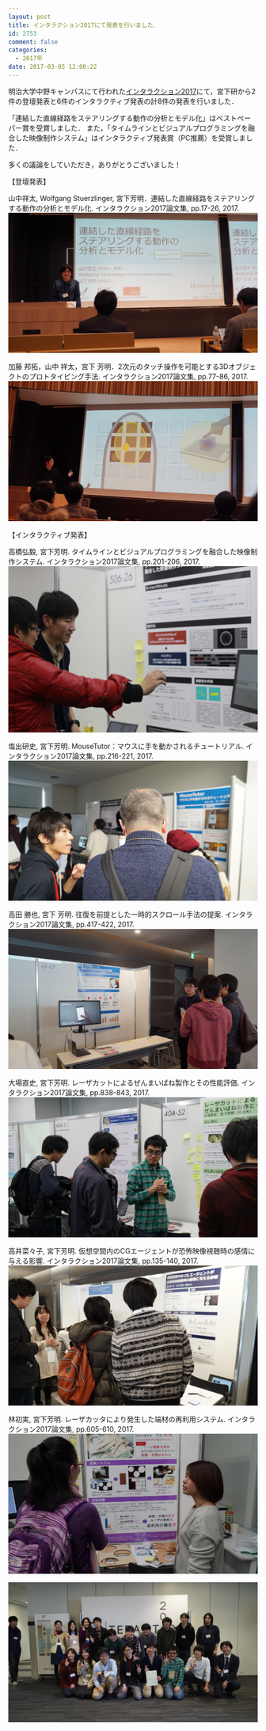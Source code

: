 ```yaml
---
layout: post
title: インタラクション2017にて発表を行いました．
id: 2753
comment: false
categories:
  - 2017年
date: 2017-03-05 12:00:22
---
```


明治大学中野キャンパスにて行われた[インタラクション2017](http://www.interaction-ipsj.org/2017/)にて，宮下研から2件の登壇発表と6件のインタラクティブ発表の計8件の発表を行いました．

「連結した直線経路をステアリングする動作の分析とモデル化」はベストペーパー賞を受賞しました．
また，「タイムラインとビジュアルプログラミングを融合した映像制作システム」はインタラクティブ発表賞（PC推薦）を受賞しました．

多くの議論をしていただき，ありがとうございました！

【登壇発表】

山中祥太, Wolfgang Stuerzlinger, 宮下芳明．連結した直線経路をステアリングする動作の分析とモデル化. インタラクション2017論文集, pp.17-26, 2017.
![](/wp-content/uploads/2017/03/interaction2017_yamanaka.jpg)

加藤 邦拓，山中 祥太，宮下 芳明．2次元のタッチ操作を可能とする3Dオブジェクトのプロトタイピング手法. インタラクション2017論文集, pp.77-86, 2017.
![](/wp-content/uploads/2017/03/interaction2017_katou.jpg)

【インタラクティブ発表】

高橋弘毅, 宮下芳明. タイムラインとビジュアルプログラミングを融合した映像制作システム. インタラクション2017論文集, pp.201-206, 2017\.
![](/wp-content/uploads/2017/03/interaction2017_takahashi.jpg)

塩出研史, 宮下芳明. MouseTutor：マウスに手を動かされるチュートリアル. インタラクション2017論文集, pp.216-221, 2017.
![](/wp-content/uploads/2017/03/interaction2017_shiode.jpg)

高田 勝也, 宮下 芳明. 往復を前提とした一時的スクロール手法の提案. インタラクション2017論文集, pp.417-422, 2017.
![](/wp-content/uploads/2017/03/interaction2017_takada.jpg)

大場直史, 宮下芳明. レーザカットによるぜんまいばね製作とその性能評価. インタラクション2017論文集, pp.838-843, 2017.
![](/wp-content/uploads/2017/03/interaction2017_ooba.jpg)

高井菜々子, 宮下芳明. 仮想空間内のCGエージェントが恐怖映像視聴時の感情に与える影響. インタラクション2017論文集, pp.135-140, 2017\.
![](/wp-content/uploads/2017/03/interaction2017_takai.jpg)

林初実, 宮下芳明. レーザカッタにより発生した端材の再利用システム. インタラクション2017論文集, pp.605-610, 2017.
![](/wp-content/uploads/2017/03/interaction2017_hayashi.jpg)

![](/wp-content/uploads/2017/03/interaction2017_all.jpg)
